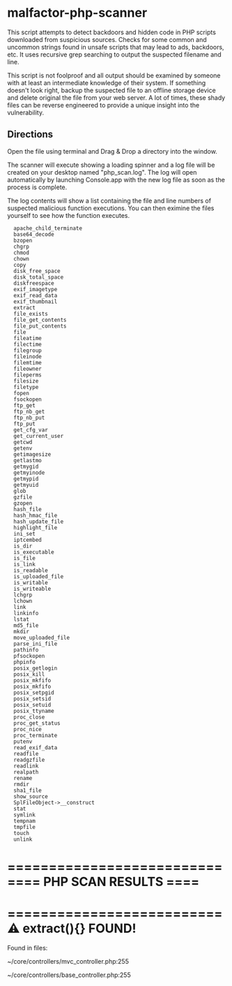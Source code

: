 # malfactor-php-scanner

This script attempts to detect backdoors and hidden code in PHP scripts downloaded from suspicious sources.
Checks for some common and uncommon strings found in unsafe scripts that may lead to ads, backdoors, etc.
It uses recursive grep searching to output the suspected filename and line.

This script is not foolproof and all output should be examined by someone with at least an intermediate
knowledge of their system. If something doesn't look right, backup the suspected file to an offline
storage device and delete original the file from your web server. A lot of times, these shady files can
be reverse engineered to provide a unique insight into the vulnerability.


## Directions

Open the file using terminal and Drag & Drop a directory into the window.

The scanner will execute showing a loading spinner and a log file will be created on your desktop named "php_scan.log".  The log will open automatically by launching Console.app  with the new log file as soon as the process is complete.

The log contents will show a list containing the file and line numbers of suspected malicious function executions.  You can then eximine the files yourself to see how the function executes.

~~~~
  apache_child_terminate
  base64_decode
  bzopen
  chgrp
  chmod
  chown
  copy
  disk_free_space
  disk_total_space
  diskfreespace
  exif_imagetype
  exif_read_data
  exif_thumbnail
  extract
  file_exists
  file_get_contents
  file_put_contents
  file
  fileatime
  filectime
  filegroup
  fileinode
  filemtime
  fileowner
  fileperms
  filesize
  filetype
  fopen
  fsockopen
  ftp_get
  ftp_nb_get
  ftp_nb_put
  ftp_put
  get_cfg_var
  get_current_user
  getcwd
  getenv
  getimagesize
  getlastmo
  getmygid
  getmyinode
  getmypid
  getmyuid
  glob
  gzfile
  gzopen
  hash_file
  hash_hmac_file
  hash_update_file
  highlight_file
  ini_set
  iptcembed
  is_dir
  is_executable
  is_file
  is_link
  is_readable
  is_uploaded_file
  is_writable
  is_writeable
  lchgrp
  lchown
  link
  linkinfo
  lstat
  md5_file
  mkdir
  move_uploaded_file
  parse_ini_file
  pathinfo
  pfsockopen
  phpinfo
  posix_getlogin
  posix_kill
  posix_mkfifo
  posix_mkfifo
  posix_setpgid
  posix_setsid
  posix_setuid
  posix_ttyname
  proc_close
  proc_get_status
  proc_nice
  proc_terminate
  putenv
  read_exif_data
  readfile
  readgzfile
  readlink
  realpath
  rename
  rmdir
  sha1_file
  show_source
  SplFileObject->__construct
  stat
  symlink
  tempnam
  tmpfile 
  touch
  unlink
~~~~

==========================
==== PHP SCAN RESULTS ====
==========================

==========================
⚠ extract(){} FOUND!
==========================
Found in files:

~/core/controllers/mvc_controller.php:255

~/core/controllers/base_controller.php:255
